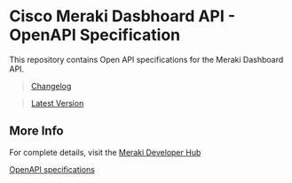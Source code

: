# Cisco Meraki Dasbhoard API - OpenAPI Specification

This repository contains Open API specifications for the Meraki Dashboard API.


> [Changelog](https://meraki.io/whats-new)

> [Latest Version](openapi/spec2.json)

## More Info
For complete details, visit the [Meraki Developer Hub](https://meraki.io)

[OpenAPI specifications](https://github.com/OAI/OpenAPI-Specification)
